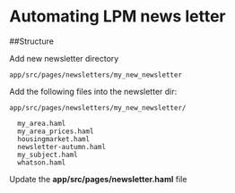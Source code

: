 # Automating LPM news letter


##Structure

Add new newsletter directory

    app/src/pages/newsletters/my_new_newsletter


Add the following files into the newsletter dir:

    app/src/pages/newsletters/my_new_newsletter/
    
      my_area.haml
      my_area_prices.haml
      housingmarket.haml
      newsletter-autumn.haml
      my_subject.haml
      whatson.haml
      
Update the **app/src/pages/newsletter.haml** file
